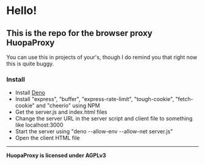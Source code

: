 # Hello!
## This is the repo for the browser proxy HuopaProxy

You can use this in projects of your's, though I do remind you that right now this is quite buggy.

### Install
- Install [Deno](<https://docs.deno.com/runtime/getting_started/installation/>)
- Install "express", "buffer", "express-rate-limit", "tough-cookie", "fetch-cookie" and "cheerio" using NPM
- Get the server.js and index.html files
- Change the server URL in the server script and client file to something like localhost:3000
- Start the server using "deno --allow-env --allow-net server.js"
- Open the client HTML file

---

**HuopaProxy is licensed under AGPLv3**
